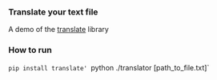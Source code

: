 ### Translate your text file 

A demo of the [translate](https://pypi.org/project/translate/) library 

### How to run 

`pip install translate'
`python ./translator [path_to_file.txt]`